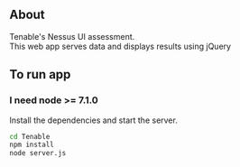 ## About

Tenable's Nessus UI assessment.  
This web app serves data and displays results using jQuery

## To run app

### I need node >= 7.1.0

Install the dependencies and start the server.

```sh
cd Tenable
npm install
node server.js
```

